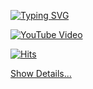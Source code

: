 [![Typing SVG](https://readme-typing-svg.herokuapp.com?font=Oleo+Script&color=ff0000&size=35&center=true&vCenter=true&width=404&height=53&lines=b4sh5i's+github)](https://git.io/typing-svg)


[![YouTube Video](https://i.ytimg.com/vi/Bf0Hm4ksSFs/hq720.jpg)](https://www.youtube.com/watch?v=Bf0Hm4ksSFs)

[![Hits](https://hits.seeyoufarm.com/api/count/incr/badge.svg?url=https%3A%2F%2Fgithub.com%2Fb4sh5i%2Fhit-counter&count_bg=%23C83D3D&title_bg=%23555555&icon=&icon_color=%23E7E7E7&title=%EA%B0%9C%EC%B6%94&edge_flat=false)](https://hits.seeyoufarm.com)



[Show Details...](https://b4sh5i.github.io/)
